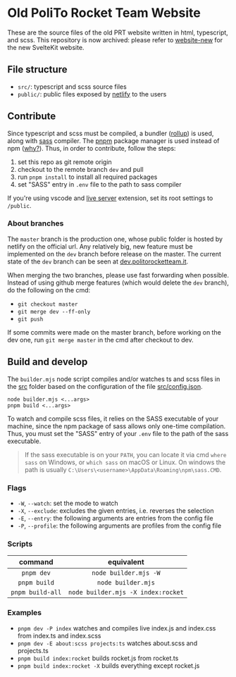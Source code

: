 # Old PoliTo Rocket Team Website

These are the source files of the old PRT website written in html, typescript, and scss. This repository is now archived: please refer to [website-new](https://github.com/PoliTo-Rocket-Team/website-new) for the new SvelteKit website.

## File structure

 - `src/`: typescript and scss source files
 - `public/`: public files exposed by [netlify](https://www.netlify.com/) to the users

## Contribute

Since typescript and scss must be compiled, a bundler ([rollup](https://www.rollupjs.org/guide/en/)) is used, along with [sass](https://sass-lang.com/) compiler. The [pnpm](https://pnpm.io/) package manager is used instead of npm ([why?](https://pnpm.io/benchmarks)). Thus, in order to contribute, follow the steps:

 1. set this repo as git remote origin
 2. checkout to the remote branch `dev` and pull
 3. run `pnpm install` to install all required packages
 4. set "SASS" entry in `.env` file to the path to sass compiler

If you're using vscode and [live server](https://marketplace.visualstudio.com/items?itemName=ritwickdey.LiveServer) extension, set its root settings to `/public`.

### About branches

The `master` branch is the production one, whose public folder is hosted by netlify on the official url. Any relatively big, new feature must be implemented on the `dev` branch before release on the master. The current state of the `dev` branch can be seen at [dev.politorocketteam.it](https://dev.politorocketteam.it/).

When merging the two branches, please use fast forwarding when possible. Instead of using github merge features (which would delete the `dev` branch), do the following on the cmd:
 
 - `git checkout master`
 - `git merge dev --ff-only`
 - `git push`

If some commits were made on the master branch, before working on the dev one, run `git merge master` in the cmd after checkout to dev.

## Build and develop

The `builder.mjs` node script compiles and/or watches ts and scss files in the [src](./src/) folder based on the configuration of the file [src/config.json](./src/config.json).

    node builder.mjs <...args>
    pnpm build <...args>

To watch and compile scss files, it relies on the SASS executable of your machine, since the npm package of sass allows only one-time compilation. Thus, you must set the "SASS" entry of your `.env` file to the path of the sass executable.


 > If the sass executable is on your `PATH`, you can locate it via cmd `where sass` on Windows, or `which sass` on macOS or Linux. On windows the path is usually `C:\Users\<username>\AppData\Roaming\npm\sass.CMD`.

### Flags

- `-W`, `--watch`: set the mode to watch
- `-X`, `--exclude`: excludes the given entries, i.e. reverses the selection
- `-E`, `--entry`: the following arguments are entries from the config file
- `-P`, `--profile`: the following arguments are profiles from the config file

### Scripts

| command | equivalent |
| :-----: | :--------: |
| `pnpm dev` | `node builder.mjs -W` |
| `pnpm build` | `node builder.mjs` |
| `pnpm build-all` | `node builder.mjs -X index:rocket` |

### Examples
 - `pnpm dev -P index` watches and compiles live index.js and index.css from index.ts and index.scss
 - `pnpm dev -E about:scss projects:ts` watches about.scss and projects.ts
 - `pnpm build index:rocket` builds rocket.js from rocket.ts
 - `pnpm build index:rocket -X` builds everything except rocket.js